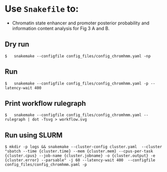 # Use `Snakefile` to:
- Chromatin state enhancer and promoter posterior probability and information content analysis for Fig 3 A and B.

## Dry run
```
$	snakemake --configfile config_files/config_chromhmm.yaml -np
```
## Run
```
$	snakemake --configfile config_files/config_chromhmm.yaml -p --latency-wait 400
```
	
## Print workflow rulegraph
```
$	snakemake --configfile config_files/config_chromhmm.yaml --rulegraph | dot -Tsvg > workflow.svg
```

## Run using SLURM
```
$ mkdir -p logs && snakemake --cluster-config cluster.yaml  --cluster "sbatch --time {cluster.time} --mem {cluster.mem} --cpus-per-task {cluster.cpus} --job-name {cluster.jobname} -o {cluster.output} -e {cluster.error} --parsable" -j 60 --latency-wait 400  --configfile  config_files/config_chromhmm.yaml -p
```
	
